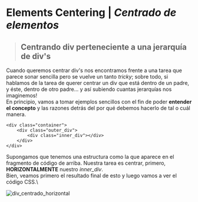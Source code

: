 # Elements Centering | _Centrado de elementos_

> ## Centrando div perteneciente a una jerarquía de div's
 
Cuando queremos centrar div's nos encontramos frente a una tarea que parece sonar sencilla pero se vuelve un tanto _tricky_; sobre todo, si hablamos de la tarea de querer centrar un div que está dentro de un padre, y éste, dentro de otro padre... y así subiendo cuantas jerarquías nos imaginemos!\
En principio, vamos a tomar ejemplos sencillos con el fin de poder **entender el concepto** y las razones detrás del por qué debemos hacerlo de tal o cuál manera.

    <div class="container">
        <div class="outer_div">
            <div class="inner_div"></div>
        </div>
    </div>

Supongamos que tenemos una estructura como la que aparece en el fragmento de código de arriba. Nuestra tarea es centrar, primero, **HORIZONTALMENTE** nuestro _inner\_div_.\
Bien, veamos primero el resultado final de esto y luego vamos a ver el código CSS.\

![div_centrado_horizontal](readme_content/)